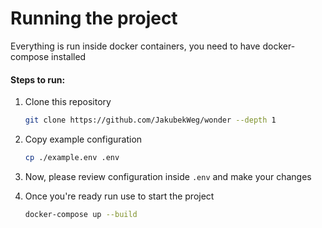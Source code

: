 # Running the project

Everything is run inside docker containers, you need to have docker-compose installed

#### Steps to run:

1. Clone this repository

   ```bash
   git clone https://github.com/JakubekWeg/wonder --depth 1
   ```

2. Copy example configuration

   ```bash
   cp ./example.env .env
   ```

3. Now, please review configuration inside `.env` and make your changes
4. Once you're ready run use to start the project
   ```bash
   docker-compose up --build
   ```
